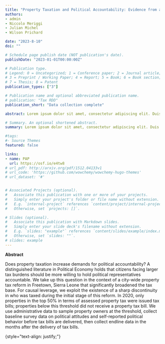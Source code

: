 ```yaml
---
title: "Property Taxation and Political Accountability: Evidence from a Rule-based expansion of tax demands in Sierra Leone"
authors:
- admin
- Niccolo Meriggi
- Julian Michel
- Wilson Prichard

date: "2023-8-10"
doi: ""

# Schedule page publish date (NOT publication's date).
publishDate: "2023-01-01T00:00:00Z"

# Publication type.
# Legend: 0 = Uncategorized; 1 = Conference paper; 2 = Journal article;
# 3 = Preprint / Working Paper; 4 = Report; 5 = Book; 6 = Book section;
# 7 = Thesis; 8 = Patent
publication_types: ["3"]

# Publication name and optional abbreviated publication name.
# publication: "Tax RDD"
publication_short: "Data collection complete"

abstract: Lorem ipsum dolor sit amet, consectetur adipiscing elit. Duis posuere tellus ac convallis placerat. Proin tincidunt magna sed ex sollicitudin condimentum. Sed ac faucibus dolor, scelerisque sollicitudin nisi. Cras purus urna, suscipit quis sapien eu, pulvinar tempor diam. Quisque risus orci, mollis id ante sit amet, gravida egestas nisl. Sed ac tempus magna. Proin in dui enim. Donec condimentum, sem id dapibus fringilla, tellus enim condimentum arcu, nec volutpat est felis vel metus. Vestibulum sit amet erat at nulla eleifend gravida.

# Summary. An optional shortened abstract.
summary: Lorem ipsum dolor sit amet, consectetur adipiscing elit. Duis posuere tellus ac convallis placerat. Proin tincidunt magna sed ex sollicitudin condimentum.

#tags:
#- Source Themes
featured: false

links:
- name: PAP
  url: https://osf.io/e4tw8
# url_pdf: http://arxiv.org/pdf/1512.04133v1
# url_code: 'https://github.com/wowchemy/wowchemy-hugo-themes'
# url_dataset: '#'


# Associated Projects (optional).
#   Associate this publication with one or more of your projects.
#   Simply enter your project's folder or file name without extension.
#   E.g. `internal-project` references `content/project/internal-project/index.md`.
#   Otherwise, set `projects: []`.

# Slides (optional).
#   Associate this publication with Markdown slides.
#   Simply enter your slide deck's filename without extension.
#   E.g. `slides: "example"` references `content/slides/example/index.md`.
#   Otherwise, set `slides: ""`.
# slides: example
---
```

**Abstract**

Does property taxation increase demands for political accountability? A distinguished literature in Political Economy holds that citizens facing larger tax burdens should be more willing to hold political representatives accountable. We take up this question in the context of a city-wide property tax reform in Freetown, Sierra Leone that significantly broadened the tax base. For causal leverage, we exploit the existence of a sharp discontinuity in who was taxed during the initial stage of this reform. In 2020, only properties in the top 50% in terms of assessed property tax were issued tax bills; properties below this threshold did not receive a property tax bill. We use administrative data to sample property owners at the threshold, collect baseline survey data on political attitudes and self-reported political behavior before tax bills are delivered, then collect endline data in the months after the delivery of tax bills. 

{style="text-align: justify;"}
